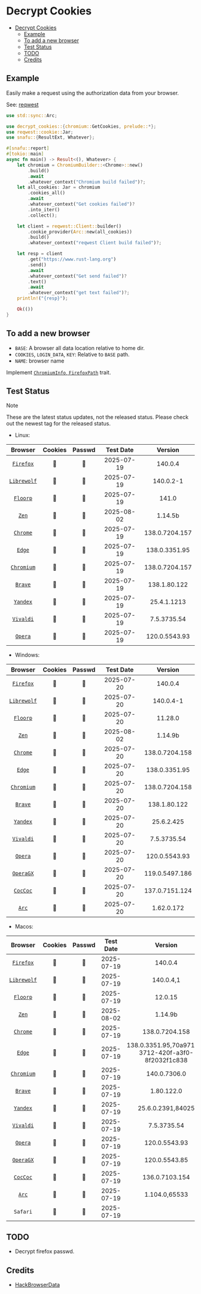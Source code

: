 # Decrypt Cookies

<!--toc:start-->

- [Decrypt Cookies](#decrypt-cookies)
  - [Example](#example)
  - [To add a new browser](#to-add-a-new-browser)
  - [Test Status](#test-status)
  - [TODO](#todo)
  - [Credits](#credits)
  <!--toc:end-->

## Example

Easily make a request using the authorization data from your browser.

See: [reqwest](./examples/reqwest.rs)

```rust
use std::sync::Arc;

use decrypt_cookies::{chromium::GetCookies, prelude::*};
use reqwest::cookie::Jar;
use snafu::{ResultExt, Whatever};

#[snafu::report]
#[tokio::main]
async fn main() -> Result<(), Whatever> {
    let chromium = ChromiumBuilder::<Chrome>::new()
        .build()
        .await
        .whatever_context("Chromium build failed")?;
    let all_cookies: Jar = chromium
        .cookies_all()
        .await
        .whatever_context("Get cookies failed")?
        .into_iter()
        .collect();

    let client = reqwest::Client::builder()
        .cookie_provider(Arc::new(all_cookies))
        .build()
        .whatever_context("reqwest Client build failed")?;

    let resp = client
        .get("https://www.rust-lang.org")
        .send()
        .await
        .whatever_context("Get send failed")?
        .text()
        .await
        .whatever_context("get text failed")?;
    println!("{resp}");

    Ok(())
}
```

## To add a new browser

- `BASE`: A browser all data location relative to home dir.
- `COOKIES`, `LOGIN_DATA`, `KEY`: Relative to `BASE` path.
- `NAME`: browser name

Implement [`ChromiumInfo`, `FirefoxPath`](./src/browser/mod.rs) trait.

## Test Status

> [!NOTE]
>
> These are the latest status updates, not the released status.
> Please check out the newest tag for the released status.

- Linux:

|    Browser    | Cookies | Passwd | Test Date  |    Version     |
| :-----------: | :-----: | :----: | :--------: | :------------: |
|  [`Firefox`]  |   🔑    |   🚫   | 2025-07-19 |    140.0.4     |
| [`Librewolf`] |   🔑    |   🚫   | 2025-07-19 |   140.0.2-1    |
|  [`Floorp`]   |   🔑    |   🚫   | 2025-07-19 |     141.0      |
|    [`Zen`]    |   🔑    |   🚫   | 2025-08-02 |    1.14.5b     |
|  [`Chrome`]   |   🔑    |   🔑   | 2025-07-19 | 138.0.7204.157 |
|   [`Edge`]    |   🔑    |   🔑   | 2025-07-19 | 138.0.3351.95  |
| [`Chromium`]  |   🔑    |   🔑   | 2025-07-19 | 138.0.7204.157 |
|   [`Brave`]   |   🔑    |   🔑   | 2025-07-19 |  138.1.80.122  |
|  [`Yandex`]   |   🔑    |   🚫   | 2025-07-19 |  25.4.1.1213   |
|  [`Vivaldi`]  |   🔑    |   🔑   | 2025-07-19 |  7.5.3735.54   |
|   [`Opera`]   |   🔑    |   🔑   | 2025-07-19 | 120.0.5543.93  |

- Windows:

|    Browser    | Cookies | Passwd | Test Date  |    Version     |
| :-----------: | :-----: | :----: | :--------: | :------------: |
|  [`Firefox`]  |   🔑    |   🚫   | 2025-07-20 |    140.0.4     |
| [`Librewolf`] |   🔑    |   🚫   | 2025-07-20 |   140.0.4-1    |
|  [`Floorp`]   |   🔑    |   🚫   | 2025-07-20 |    11.28.0     |
|    [`Zen`]    |   🔑    |   🚫   | 2025-08-02 |    1.14.9b     |
|  [`Chrome`]   |   🔑    |   🔑   | 2025-07-20 | 138.0.7204.158 |
|   [`Edge`]    |   🔑    |   🔑   | 2025-07-20 | 138.0.3351.95  |
| [`Chromium`]  |   🔑    |   🔑   | 2025-07-20 | 138.0.7204.158 |
|   [`Brave`]   |   🔑    |   🔑   | 2025-07-20 |  138.1.80.122  |
|  [`Yandex`]   |   🔑    |   🚫   | 2025-07-20 |   25.6.2.425   |
|  [`Vivaldi`]  |   🔑    |   🔑   | 2025-07-20 |  7.5.3735.54   |
|   [`Opera`]   |   🔑    |   🔑   | 2025-07-20 | 120.0.5543.93  |
|  [`OperaGX`]  |   🔑    |   🔑   | 2025-07-20 | 119.0.5497.186 |
|  [`CocCoc`]   |   🔑    |   🔑   | 2025-07-20 | 137.0.7151.124 |
|    [`Arc`]    |   🔑    |   🔑   | 2025-07-20 |   1.62.0.172   |

- Macos:

|    Browser    | Cookies | Passwd | Test Date  |                      Version                       |
| :-----------: | :-----: | :----: | :--------: | :------------------------------------------------: |
|  [`Firefox`]  |   🔑    |   🚫   | 2025-07-19 |                      140.0.4                       |
| [`Librewolf`] |   🔑    |   🚫   | 2025-07-19 |                     140.0.4,1                      |
|  [`Floorp`]   |   🔑    |   🚫   | 2025-07-19 |                      12.0.15                       |
|    [`Zen`]    |   🔑    |   🚫   | 2025-08-02 |                      1.14.9b                       |
|  [`Chrome`]   |   🔑    |   🔑   | 2025-07-19 |                   138.0.7204.158                   |
|   [`Edge`]    |   🔑    |   🔑   | 2025-07-19 | 138.0.3351.95,70a9712a-3712-420f-a3f0-8f2032f1c838 |
| [`Chromium`]  |   🔑    |   🔑   | 2025-07-19 |                    140.0.7306.0                    |
|   [`Brave`]   |   🔑    |   🔑   | 2025-07-19 |                     1.80.122.0                     |
|  [`Yandex`]   |   🔑    |   🚫   | 2025-07-19 |                 25.6.0.2391,84025                  |
|  [`Vivaldi`]  |   🔑    |   🔑   | 2025-07-19 |                    7.5.3735.54                     |
|   [`Opera`]   |   🔑    |   🔑   | 2025-07-19 |                   120.0.5543.93                    |
|  [`OperaGX`]  |   🔑    |   🔑   | 2025-07-19 |                   120.0.5543.85                    |
|  [`CocCoc`]   |   🔑    |   🔑   | 2025-07-19 |                   136.0.7103.154                   |
|    [`Arc`]    |   🔑    |   🔑   | 2025-07-19 |                   1.104.0,65533                    |
|   `Safari`    |   🔑    |   🚫   | 2025-07-19 |                                                    |

## TODO

- Decrypt firefox passwd.

## Credits

- [HackBrowserData](https://github.com/moonD4rk/HackBrowserData)

<!-- links -->

[`Firefox`]: crate::browser::firefox::Firefox
[`Librewolf`]: crate::browser::firefox::Librewolf
[`Floorp`]: crate::browser::firefox::Floorp
[`Zen`]: crate::browser::firefox::Zen
[`Chrome`]: crate::browser::chromium::Chrome
[`Edge`]: crate::browser::chromium::Edge
[`Chromium`]: crate::browser::chromium::Chromium
[`Brave`]: crate::browser::chromium::Brave
[`Yandex`]: crate::browser::chromium::Yandex
[`Vivaldi`]: crate::browser::chromium::Vivaldi
[`Opera`]: crate::browser::chromium::Opera
[`OperaGX`]: crate::browser::chromium::OperaGX
[`CocCoc`]: crate::browser::chromium::CocCoc
[`Arc`]: crate::browser::chromium::Arc
